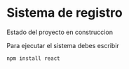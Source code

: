 <h1> Sistema de registro </h1>
Estado del proyecto en construccion

Para ejecutar el sistema debes escribir

```npm install react```
